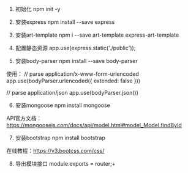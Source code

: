 1. 初始化
npm init -y


2. 安装express
npm install --save express


3. 安装art-template
npm i --save art-template express-art-template


4. 配置静态资源
app.use(express.static('./public'));


5. 安装body-parser
npm install --save body-parser

使用：
// parse application/x-www-form-urlencoded
app.use(bodyParser.urlencoded({ extended: false }))

// parse application/json
app.use(bodyParser.json())


6. 安装mongoose
npm install mongoose

API官方文档：https://mongoosejs.com/docs/api/model.html#model_Model.findById


7. 安装bootstrap
npm install bootstrap

在线教程：https://v3.bootcss.com/css/


8. 导出模块接口
module.exports = router;+
